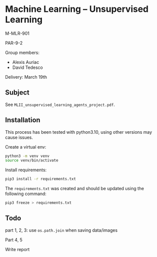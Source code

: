 # Machine Learning – Unsupervised Learning

M-MLR-901

PAR-9-2

Group members:
- Alexis Auriac
- David Tedesco

Delivery: March 19th

## Subject

See ```MLII_unsupervised_learning_agents_project.pdf```.

## Installation

This process has been tested with python3.10, using other versions may cause issues.

Create a virtual env:
```bash
python3 -m venv venv
source venv/bin/activate
```

Install requirements:
```bash
pip3 install -r requirements.txt
```

The ```requirements.txt``` was created and should be updated using the following command:
```bash
pip3 freeze > requirements.txt
```

## Todo

part 1, 2, 3: use ```os.path.join``` when saving data/images

Part 4, 5

Write report
